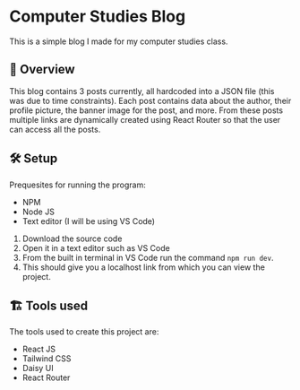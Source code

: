 # Computer Studies Blog
This is a simple blog I made for my computer studies class.

## 📝 Overview
This blog contains 3 posts currently, all hardcoded into a JSON file (this was due to time constraints). Each post contains data about the author, their profile picture, the banner image for the post, and more. From these posts multiple links are dynamically created using React Router so that the user can access all the posts.

## 🛠️ Setup
Prequesites for running the program:
  - NPM
  - Node JS
  - Text editor (I will be using VS Code)

1) Download the source code
2) Open it in a text editor such as VS Code
3) From the built in terminal in VS Code run the command `npm run dev`.
4) This should give you a localhost link from which you can view the project.

## 🏗️ Tools used
The tools used to create this project are:
  - React JS
  - Tailwind CSS
  - Daisy UI
  - React Router
